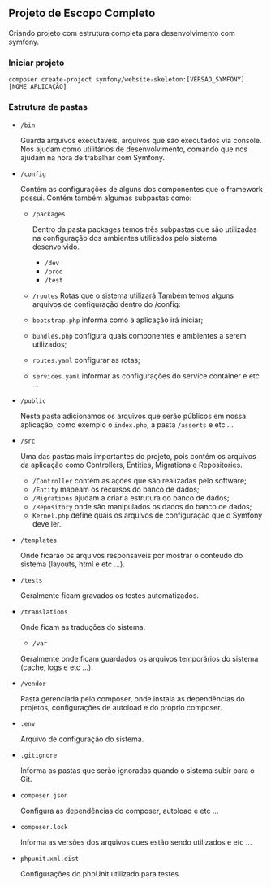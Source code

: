 ## Projeto de Escopo Completo

Criando projeto com estrutura completa para desenvolvimento com symfony.

### Iniciar projeto

```
composer create-project symfony/website-skeleton:[VERSÃO_SYMFONY] [NOME_APLICAÇÃO]
```

### Estrutura de pastas

- `/bin`

  Guarda arquivos executaveis, arquivos que são executados via console. Nos ajudam como utilitários de desenvolvimento, comando que nos ajudam na hora de trabalhar com Symfony.

- `/config`

  Contém as configurações de alguns dos componentes que o framework possui. Contém também algumas subpastas como:

  - `/packages`

    Dentro da pasta packages temos três subpastas que são utilizadas na configuração dos ambientes utilizados pelo sistema desenvolvido.

    - `/dev`
    - `/prod`
    - `/test`

  - `/routes`
    Rotas que o sistema utilizará
    Também temos alguns arquivos de configuração dentro do /config:
  - `bootstrap.php` informa como a aplicação irá iniciar;
  - `bundles.php` configura quais componentes e ambientes a serem utilizados;
  - `routes.yaml` configurar as rotas;
  - `services.yaml` informar as configurações do service container e etc ...

- `/public`

  Nesta pasta adicionamos os arquivos que serão públicos em nossa aplicação, como exemplo o `index.php`, a pasta `/asserts` e etc ...

- `/src`

  Uma das pastas mais importantes do projeto, pois contém os arquivos da aplicação como Controllers, Entities, Migrations e Repositories.

  - `/Controller` contém as ações que são realizadas pelo software;
  - `/Entity` mapeam os recursos do banco de dados;
  - `/Migrations` ajudam a criar a estrutura do banco de dados;
  - `/Repository` onde são manipulados os dados do banco de dados;
  - `Kernel.php` define quais os arquivos de configuração que o Symfony deve ler.

- `/templates`

  Onde ficarão os arquivos responsaveis por mostrar o conteudo do sistema (layouts, html e etc ...).

- `/tests`

  Geralmente ficam gravados os testes automatizados.

- `/translations`

  Onde ficam as traduções do sistema.

  - `/var`

  Geralmente onde ficam guardados os arquivos temporários do sistema (cache, logs e etc ...).

- `/vendor`

  Pasta gerenciada pelo composer, onde instala as dependências do projetos, configurações de autoload e do próprio composer.

- `.env`

  Arquivo de configuração do sistema.

- `.gitignore`

  Informa as pastas que serão ignoradas quando o sistema subir para o Git.

- `composer.json`

  Configura as dependências do composer, autoload e etc ...

- `composer.lock`

  Informa as versões dos arquivos ques estão sendo utilizados e etc ...

- `phpunit.xml.dist`

  Configurações do phpUnit utilizado para testes.
